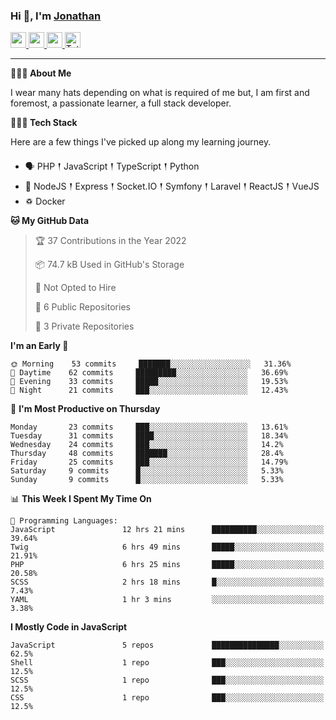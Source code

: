 ### Hi 👋, I'm [Jonathan](https://jonathan-d.ch) 

<p>
  <a href="https://www.twitter.com/redkill2108">
    <img src="https://img.shields.io/badge/twitter-%231DA1F2.svg?&style=for-the-badge&logo=twitter&logoColor=white" height=25>
  </a>
  <a href="https://www.linkedin.com/in/jdebetaz">
    <img src="https://img.shields.io/badge/linkedin-%230077B5.svg?&style=for-the-badge&logo=linkedin&logoColor=white" height=25>
  </a>
  <a href="https://www.instagram.com/jdebetaz/">
    <img src="https://img.shields.io/badge/instagram-%23E4405F.svg?&style=for-the-badge&logo=instagram&logoColor=white" height=25>
  </a>
  <a href="https://wakatime.com/@5c95ead1-71ee-4ecc-9a32-6c2b293dd432">
    <img src="https://wakatime.com/badge/user/5c95ead1-71ee-4ecc-9a32-6c2b293dd432.svg?style=for-the-badge" height=25 alt="Total time coded since Aug 23 2019" />
  </a>
</p>

-------

**🙋🏻‍♂️ About Me** 

<p>I wear many hats depending on what is required of me but, I am first and foremost, a passionate learner, a full stack developer.</p>

**👨🏻‍💻 Tech Stack** 

<p>Here are a few things I've picked up along my learning journey.</p>

- 🗣 PHP 𒑰 JavaScript 𒑰 TypeScript 𒑰 Python
- 🎒 NodeJS 𒑰 Express 𒑰 Socket.IO 𒑰 Symfony 𒑰 Laravel 𒑰 ReactJS 𒑰 VueJS
- ♽ Docker

<!--START_SECTION:waka-->
**🐱 My GitHub Data** 

> 🏆 37 Contributions in the Year 2022
 > 
> 📦 74.7 kB Used in GitHub's Storage 
 > 
> 🚫 Not Opted to Hire
 > 
> 📜 6 Public Repositories 
 > 
> 🔑 3 Private Repositories  
 > 
**I'm an Early 🐤** 

```text
🌞 Morning    53 commits     ███████░░░░░░░░░░░░░░░░░░   31.36% 
🌆 Daytime    62 commits     █████████░░░░░░░░░░░░░░░░   36.69% 
🌃 Evening    33 commits     █████░░░░░░░░░░░░░░░░░░░░   19.53% 
🌙 Night      21 commits     ███░░░░░░░░░░░░░░░░░░░░░░   12.43%

```
📅 **I'm Most Productive on Thursday** 

```text
Monday       23 commits     ███░░░░░░░░░░░░░░░░░░░░░░   13.61% 
Tuesday      31 commits     ████░░░░░░░░░░░░░░░░░░░░░   18.34% 
Wednesday    24 commits     ███░░░░░░░░░░░░░░░░░░░░░░   14.2% 
Thursday     48 commits     ███████░░░░░░░░░░░░░░░░░░   28.4% 
Friday       25 commits     ███░░░░░░░░░░░░░░░░░░░░░░   14.79% 
Saturday     9 commits      █░░░░░░░░░░░░░░░░░░░░░░░░   5.33% 
Sunday       9 commits      █░░░░░░░░░░░░░░░░░░░░░░░░   5.33%

```


📊 **This Week I Spent My Time On** 

```text
💬 Programming Languages: 
JavaScript               12 hrs 21 mins      ██████████░░░░░░░░░░░░░░░   39.64% 
Twig                     6 hrs 49 mins       █████░░░░░░░░░░░░░░░░░░░░   21.91% 
PHP                      6 hrs 25 mins       █████░░░░░░░░░░░░░░░░░░░░   20.58% 
SCSS                     2 hrs 18 mins       █░░░░░░░░░░░░░░░░░░░░░░░░   7.43% 
YAML                     1 hr 3 mins         ░░░░░░░░░░░░░░░░░░░░░░░░░   3.38%

```

**I Mostly Code in JavaScript** 

```text
JavaScript               5 repos             ███████████████░░░░░░░░░░   62.5% 
Shell                    1 repo              ███░░░░░░░░░░░░░░░░░░░░░░   12.5% 
SCSS                     1 repo              ███░░░░░░░░░░░░░░░░░░░░░░   12.5% 
CSS                      1 repo              ███░░░░░░░░░░░░░░░░░░░░░░   12.5%

```



<!--END_SECTION:waka-->

